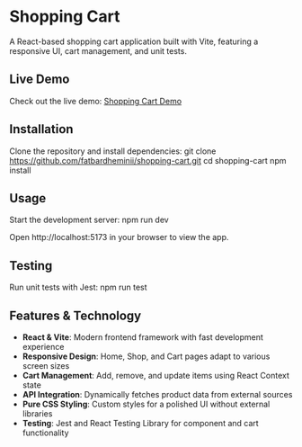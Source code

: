 # Shopping Cart

A React-based shopping cart application built with Vite, featuring a responsive UI, cart management, and unit tests.

## Live Demo

Check out the live demo: [Shopping Cart Demo](https://fatbardheminii.github.io/shopping-cart)

## Installation

Clone the repository and install dependencies:
git clone https://github.com/fatbardheminii/shopping-cart.git
cd shopping-cart
npm install

## Usage

Start the development server:
npm run dev

Open http://localhost:5173 in your browser to view the app.

## Testing

Run unit tests with Jest:
npm run test

## Features & Technology

- **React & Vite**: Modern frontend framework with fast development experience
- **Responsive Design**: Home, Shop, and Cart pages adapt to various screen sizes
- **Cart Management**: Add, remove, and update items using React Context state
- **API Integration**: Dynamically fetches product data from external sources
- **Pure CSS Styling**: Custom styles for a polished UI without external libraries
- **Testing**: Jest and React Testing Library for component and cart functionality